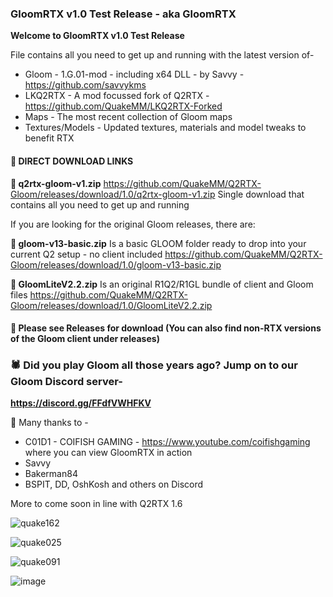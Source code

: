 ### GloomRTX v1.0 Test Release - aka GloomRTX

**Welcome to GloomRTX v1.0 Test Release**

File contains all you need to get up and running with the latest version of-
* Gloom - 1.G.01-mod  - including x64 DLL - by Savvy - https://github.com/savvykms
* LKQ2RTX - A mod focussed fork of Q2RTX  -  https://github.com/QuakeMM/LKQ2RTX-Forked
* Maps - The most recent collection of Gloom maps
* Textures/Models -  Updated textures, materials and model tweaks to benefit RTX

#### 💾  DIRECT DOWNLOAD LINKS

**💾 q2rtx-gloom-v1.zip**
https://github.com/QuakeMM/Q2RTX-Gloom/releases/download/1.0/q2rtx-gloom-v1.zip
Single download that contains all you need to get up and running

If you are looking for the original Gloom releases, there are:

**💾 gloom-v13-basic.zip**
Is a basic GLOOM folder ready to drop into your current Q2 setup - no client included
https://github.com/QuakeMM/Q2RTX-Gloom/releases/download/1.0/gloom-v13-basic.zip

**💾 GloomLiteV2.2.zip**
Is an original R1Q2/R1GL bundle of client and Gloom files
https://github.com/QuakeMM/Q2RTX-Gloom/releases/download/1.0/GloomLiteV2.2.zip

#### 💾  Please see Releases for download (You can also find non-RTX versions of the Gloom client under releases)


### 🕷️  Did you play Gloom all those years ago? Jump on to our Gloom Discord server- 
**https://discord.gg/FFdfVWHFKV**




👋  Many thanks to - 
* C01D1 - COIFISH GAMING  - https://www.youtube.com/coifishgaming where you can view GloomRTX in action
* Savvy
* Bakerman84
* BSPIT, DD, OshKosh and others on Discord

More to come soon in line with Q2RTX 1.6


![quake162](https://user-images.githubusercontent.com/74773831/185340900-5b19b6e7-be81-4a32-968c-9c6e922aca61.jpg)

![quake025](https://user-images.githubusercontent.com/74773831/185341464-8ed4a6c1-ffce-43cf-a6e1-445646358996.jpg)

![quake091](https://user-images.githubusercontent.com/74773831/185341569-8067fe8a-373e-4e98-b4b0-9c33369e77ee.jpg)

![image](https://user-images.githubusercontent.com/74773831/188766643-33cb41bb-368d-4405-952e-8f9102649214.png)
